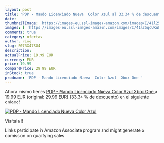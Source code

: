 ```yaml
---
layout: post
title: 'PDP - Mando Licenciado Nueva  Color Azul al 33.34 % de descuento'
date: 
thumbnailImage: 'https://images-eu.ssl-images-amazon.com/images/I/41l25qcUKuL._SL200_.jpg'
images: [ 'https://images-eu.ssl-images-amazon.com/images/I/41l25qcUKuL._SL200_.jpg' ]
comments: true
category: ofertas
author: ring
slug: B073X47SG4
description:
actualPrice: 19.99 EUR
currency: EUR
price: 19.99
comparePrice: 29.99 EUR
inStock: true
prodname: 'PDP - Mando Licenciado Nueva  Color Azul  Xbox One '
---
```


Ahora mismo tienes [PDP - Mando Licenciado Nueva  Color Azul  Xbox One ](https://www.amazon.es/dp/B073X47SG4/?tag=tolees-21) a 19.99 EUR (original: 29.99 EUR) (33.34 %  de descuento) en el siguiente enlace!

[![PDP - Mando Licenciado Nueva  Color Azul](https://images-eu.ssl-images-amazon.com/images/I/41l25qcUKuL._SL200_.jpg)](https://www.amazon.es/dp/B073X47SG4/?tag=tolees-21)

[Visítala!!!](https://www.amazon.es/dp/B073X47SG4/?tag=tolees-21)

Links participate in Amazon Associate program and might generate a comission on qualifying sales
